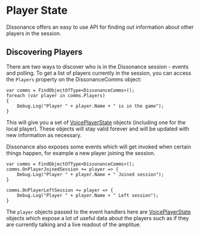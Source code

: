 # Player State

Dissonance offers an easy to use API for finding out information about other players in the session.

## Discovering Players

There are two ways to discover who is in the Dissonance session - events and polling. To get a list of players currently in the session, you can access the `Players` property on the DissonanceComms object:

```
var comms = FindObjectOfType<DissonanceComms>();
foreach (var player in comms.Players)
{
	Debug.Log("Player " + player.Name + " is in the game");
}
```

This will give you a set of [VoicePlayerState](/Reference/Other/VoicePlayerState) objects (including one for the local player). These objects will stay valid forever and will be updated with new information as necessary.

Dissonance also exposes some events which will get invoked when certain things happen, for example a new player joining the session.

```
var comms = FindObjectOfType<DissonanceComms>();
comms.OnPlayerJoinedSession += player => {
	Debug.Log("Player " + player.Name + " Joined session");
}

comms.OnPlayerLeftSession += player => {
	Debug.Log("Player " + player.Name + " Left session");
}
```

The `player` objects passed to the event handlers here are [VoicePlayerState](/Reference/Other/VoicePlayerState) objects which expose a lot of useful data about the players such as if they are currently talking and a live readout of the amplitue.